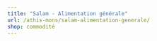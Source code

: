 ```yaml
---
title: "Salam - Alimentation générale"
url: /athis-mons/salam-alimentation-generale/
shop: commodité
---
```

